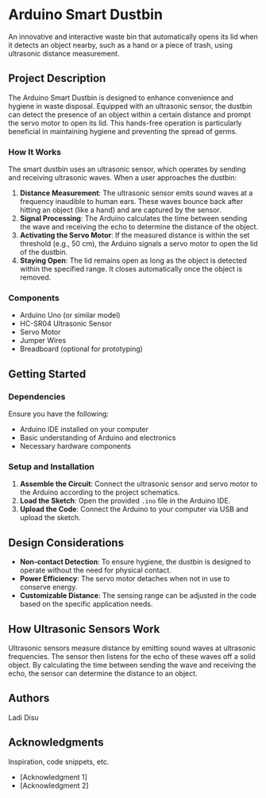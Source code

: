 # Arduino Smart Dustbin

An innovative and interactive waste bin that automatically opens its lid when it detects an object nearby, such as a hand or a piece of trash, using ultrasonic distance measurement.

## Project Description

The Arduino Smart Dustbin is designed to enhance convenience and hygiene in waste disposal. Equipped with an ultrasonic sensor, the dustbin can detect the presence of an object within a certain distance and prompt the servo motor to open its lid. This hands-free operation is particularly beneficial in maintaining hygiene and preventing the spread of germs.

### How It Works

The smart dustbin uses an ultrasonic sensor, which operates by sending and receiving ultrasonic waves. When a user approaches the dustbin:

1. **Distance Measurement**: The ultrasonic sensor emits sound waves at a frequency inaudible to human ears. These waves bounce back after hitting an object (like a hand) and are captured by the sensor.
2. **Signal Processing**: The Arduino calculates the time between sending the wave and receiving the echo to determine the distance of the object.
3. **Activating the Servo Motor**: If the measured distance is within the set threshold (e.g., 50 cm), the Arduino signals a servo motor to open the lid of the dustbin.
4. **Staying Open**: The lid remains open as long as the object is detected within the specified range. It closes automatically once the object is removed.

### Components

- Arduino Uno (or similar model)
- HC-SR04 Ultrasonic Sensor
- Servo Motor
- Jumper Wires
- Breadboard (optional for prototyping)

## Getting Started

### Dependencies

Ensure you have the following:
- Arduino IDE installed on your computer
- Basic understanding of Arduino and electronics
- Necessary hardware components

### Setup and Installation

1. **Assemble the Circuit**: Connect the ultrasonic sensor and servo motor to the Arduino according to the project schematics.
2. **Load the Sketch**: Open the provided `.ino` file in the Arduino IDE.
3. **Upload the Code**: Connect the Arduino to your computer via USB and upload the sketch.

## Design Considerations

- **Non-contact Detection**: To ensure hygiene, the dustbin is designed to operate without the need for physical contact.
- **Power Efficiency**: The servo motor detaches when not in use to conserve energy.
- **Customizable Distance**: The sensing range can be adjusted in the code based on the specific application needs.

## How Ultrasonic Sensors Work

Ultrasonic sensors measure distance by emitting sound waves at ultrasonic frequencies. The sensor then listens for the echo of these waves off a solid object. By calculating the time between sending the wave and receiving the echo, the sensor can determine the distance to an object.

## Authors

Ladi Disu

## Acknowledgments

Inspiration, code snippets, etc.
* [Acknowledgment 1]
* [Acknowledgment 2]
